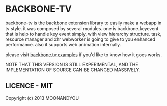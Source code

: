 # BACKBONE-TV
backbone-tv is the backbone extension library to easily make a webapp in tv style. it was composed by several modules. one is backbone.keyevent that is help to handle key event simply, with view hierarchy structure. task, resource manager and xhr webworker is going to give to you enhanced performance. also it supports web animation internally.

please visit [backbone.tv examples](http://ragingwind.github.io/backbone.tv/examples/) if you'd like to know how it goes works.

NOTE THAT THIS VERSION IS STILL EXPERIMENTAL, AND THE IMPLEMENTATION OF SOURCE CAN BE CHANGED MASSIVELY.

## LICENCE - MIT
Copyright (c) 2013 MOONANDYOU
